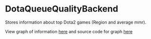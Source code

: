# DotaQueueQualityBackend
Stores information about top Dota2 games (Region and average mmr).

View graph of information [here](https://rynobax.github.io/DotaQueueQuality/) and source code for graph [here](https://github.com/rynobax/DotaQueueQuality)
